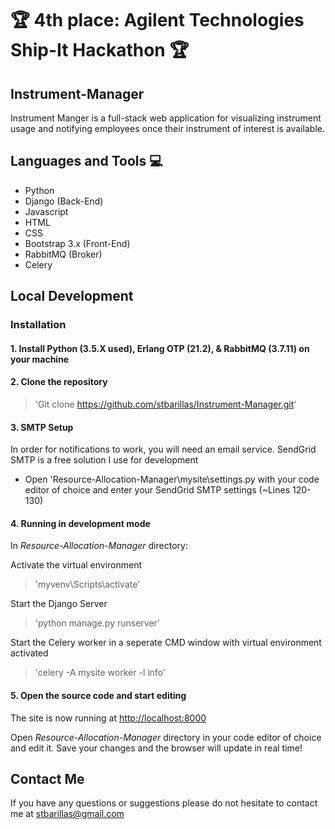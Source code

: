 # 🏆 4th place: Agilent Technologies Ship-It Hackathon 🏆
 
## Instrument-Manager
Instrument Manger is a full-stack web application for visualizing instrument usage and notifying employees once their instrument of interest is available.


## Languages and Tools 💻
- Python
- Django (Back-End)
- Javascript
- HTML
- CSS
- Bootstrap 3.x (Front-End)
- RabbitMQ (Broker)
- Celery


## Local Development
### Installation 
#### 1.	Install Python (3.5.X used), Erlang OTP (21.2), & RabbitMQ (3.7.11) on your machine 


#### 2.	Clone the repository 
> 'Git clone https://github.com/stbarillas/Instrument-Manager.git'


#### 3. SMTP Setup 
In order for notifications to work, you will need an email service. SendGrid SMTP is a free solution I use for development
- Open 'Resource-Allocation-Manager\mysite\settings.py with your code editor of choice and enter your SendGrid SMTP settings (~Lines 120-130)


#### 4.	Running in development mode 
In *Resource-Allocation-Manager* directory:

Activate the virtual environment
> 'myvenv\Scripts\activate'

Start the Django Server
> 'python manage.py runserver'

Start the Celery worker in a seperate CMD window with virtual environment activated
> 'celery -A mysite worker -l info'


#### 5.	Open the source code and start editing 
The site is now running at
[http://localhost:8000](http://localhost:8000)

Open *Resource-Allocation-Manager* directory in your code editor of choice and edit it. Save your changes and the browser will update in real time!


## Contact Me
If you have any questions or suggestions please do not hesitate to contact me at stbarillas@gmail.com
